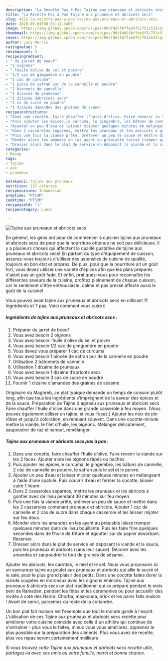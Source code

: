 ```yaml
---
description: "La Recette Pas à Pas Tajine aux pruneaux et abricots secs"
title: "La Recette Pas à Pas Tajine aux pruneaux et abricots secs"
slug: 4212-la-recette-pas-a-pas-tajine-aux-pruneaux-et-abricots-secs
date: 2020-09-01T08:53:12.346Z
image: https://img-global.cpcdn.com/recipes/90df4d5fbffee5f5/751x532cq70/tajine-aux-pruneaux-et-abricots-secs-photo-principale-de-la-recette.jpg
thumbnail: https://img-global.cpcdn.com/recipes/90df4d5fbffee5f5/751x532cq70/tajine-aux-pruneaux-et-abricots-secs-photo-principale-de-la-recette.jpg
cover: https://img-global.cpcdn.com/recipes/90df4d5fbffee5f5/751x532cq70/tajine-aux-pruneaux-et-abricots-secs-photo-principale-de-la-recette.jpg
author: Lucy Morris
ratingvalue: 5
reviewcount: 3
recipeingredient:
- " du jarret de boeuf"
- "2 oignons"
- " lhuile dolive du sel et poivre"
- "1/2 cac de gimgumbre en poudre"
- "1 cac de curcuma"
- "1 pince de safran pur de la cannelle en poudre"
- "2 btonnets de cannelle"
- "1 dizaine de pruneaux"
- "1 dizaine dabricots secs"
- "3 cs de sucre en poudre"
- "1 dizaine damandes des graines de ssame"
recipeinstructions:
- "Dans une cocotte, faire chauffer l’huile d’olive. Faire revenir la viande sur les 2 faces. Ajouter alors les oignons râpés ou hachés."
- "Puis ajouter les épices,le curcuma, le gingembre, les bâtons de cannelle, 2 càc de cannelle en poudre, le safran puis le sel et le poivre."
- "Ajouter un peu d’eau et laisser mijoter quelques minutes en mélangeant à l’aide d’une spatule. Puis couvrir d’eau et fermer la cocotte, laisser cuire 1 heure."
- "Dans 2 casseroles séparées, mettre les pruneaux et les abricots à gonfler avec de l’eau pendant 30 minutes sur feu moyen."
- "Puis une fois la viande prête, prélever un peu de sauce et mettre dans les 2 casseroles contenant pruneaux et abricots. Ajouter 1 càc de cannelle et 2 càs de sucre dans chaque casserole et les laisser mijoter sur feu doux."
- "Monder alors les amandes en les ayant au préalable laissé tremper quelques minutes dans de l’eau bouillante. Puis les faire frire quelques secondes dans de l’huile de friture et égoutter sur du papier absorbant. Réserver."
- "Dresser alors dans le plat de service en déposant la viande et la sauce, puis les pruneaux et abricots (sans leur sauce). Décorer avec les amandes et saupoudrer le tout de graines de sésame."
categories:
- Resep
tags:
- tajine
- aux
- pruneaux

katakunci: tajine aux pruneaux 
nutrition: 237 calories
recipecuisine: Indonesian
preptime: "PT14M"
cooktime: "PT53M"
recipeyield: "1"
recipecategory: Lunch

---
```



![Tajine aux pruneaux et abricots secs](https://img-global.cpcdn.com/recipes/90df4d5fbffee5f5/751x532cq70/tajine-aux-pruneaux-et-abricots-secs-photo-principale-de-la-recette.jpg)

En général, les gens ont peur de commencer à cuisiner tajine aux pruneaux et abricots secs de peur que la nourriture obtenue ne soit pas délicieuse. Il y a plusieurs choses qui affectent la qualité gustative de tajine aux pruneaux et abricots secs! En partant du type d'équipement de cuisson, assurez-vous toujours d'utiliser des ustensiles de cuisine de qualité, toujours en bon état et propres. De plus, pour que la nourriture ait un goût fort, vous devez utiliser une variété d'épices afin que les plats préparés n'aient pas un goût fade. Et enfin, pratiquez-vous pour reconnaître les différentes saveurs de la cuisine, profitez pleinement de chaque cuisson, car le sentiment d'être enthousiaste, calme et pas pressé affecte aussi le goût de la cuisine!

<!--inarticleads1-->

Vous pouvez avoir tajine aux pruneaux et abricots secs en utilisant 11 Ingrédients et 7 pas. Voici comment vous cuire il.

##### Ingrédients de tajine aux pruneaux et abricots secs :

1. Préparer  du jarret de boeuf
1. Vous avez besoin 2 oignons
1. Vous avez besoin  l’huile d’olive du sel et poivre
1. Vous avez besoin 1/2 cac de gimgumbre en poudre
1. Vous devez vous préparer 1 cac de curcuma
1. Vous avez besoin 1 pincée de safran pur de la cannelle en poudre
1. Utilisation 2 bâtonnets de cannelle
1. Utilisation 1 dizaine de pruneaux
1. Vous avez besoin 1 dizaine d’abricots secs
1. Vous avez besoin 3 càs de sucre en poudre
1. Fournir 1 dizaine d’amandes des graines de sésame


Originaire du Maghreb, ce plat typique demande un temps de cuisson plutôt long, afin que tous les ingrédients s&#39;imprègnent de la saveur des épices et de la sauce. Préparation de Tajine d&#39;agneau aux pruneaux et abricots secs Faire chauffer l&#39;huile d&#39;olive dans une grande casserole à feu moyen. (Vous pouvez également utiliser un tajine, si vous l&#39;osez.) Ajouter les noix de pin rôties et jusqu&#39;à coloration, en remuant souvent. Dans une cocotte-minute mettre la viande, le filet d&#39;huile, les oignons. Mélanger délicatement, saupoudrer de raz el hanout, remélanger. 

<!--inarticleads2-->

##### Tajine aux pruneaux et abricots secs pas à pas :

1. Dans une cocotte, faire chauffer l’huile d’olive. Faire revenir la viande sur les 2 faces. Ajouter alors les oignons râpés ou hachés.
1. Puis ajouter les épices,le curcuma, le gingembre, les bâtons de cannelle, 2 càc de cannelle en poudre, le safran puis le sel et le poivre.
1. Ajouter un peu d’eau et laisser mijoter quelques minutes en mélangeant à l’aide d’une spatule. Puis couvrir d’eau et fermer la cocotte, laisser cuire 1 heure.
1. Dans 2 casseroles séparées, mettre les pruneaux et les abricots à gonfler avec de l’eau pendant 30 minutes sur feu moyen.
1. Puis une fois la viande prête, prélever un peu de sauce et mettre dans les 2 casseroles contenant pruneaux et abricots. Ajouter 1 càc de cannelle et 2 càs de sucre dans chaque casserole et les laisser mijoter sur feu doux.
1. Monder alors les amandes en les ayant au préalable laissé tremper quelques minutes dans de l’eau bouillante. Puis les faire frire quelques secondes dans de l’huile de friture et égoutter sur du papier absorbant. Réserver.
1. Dresser alors dans le plat de service en déposant la viande et la sauce, puis les pruneaux et abricots (sans leur sauce). Décorer avec les amandes et saupoudrer le tout de graines de sésame.


Ajouter les abricots, les carottes, le miel et le sel. Nous vous proposons ici un savoureux tajine au poulet aux pruneaux et abricots qui allie le sucré et le salé, pour le plus grand plaisir des petits. Dans une cocotte faites dorer la viande coupées en morceaux avec les oignons émincés. Tajine aux pruneaux &amp; abricots secs un plat traditionnel qui se prépare pendant le mois béni de Ramadan, pendant les fêtes et les cérémonies ou pour accueillir des invités à coté des Harira, Chorba, maakouda, brick et les pains faits maison ! Avant de servir, parsemez du reste de la coriandre. 

<!--inarticleads1-->

<p>
Un bon plat fait maison est l'exemple que tout le monde garde à l'esprit. L'utilisation de ces Tajine aux pruneaux et abricots secs recette pour améliorer votre cuisine coïncide avec celle d'un athlète qui continue de s'entraîner - plus vous le faites, mieux vous vous améliorez, apprenez le plus possible sur la préparation des aliments. Plus vous avez de recette, plus vos repas seront certainement meilleurs.
</p>

<p>
<i>Si vous trouvez cette Tajine aux pruneaux et abricots secs recette utile, partagez-la avec vos amis ou votre famille, merci et bonne chance.</i>
</p>
